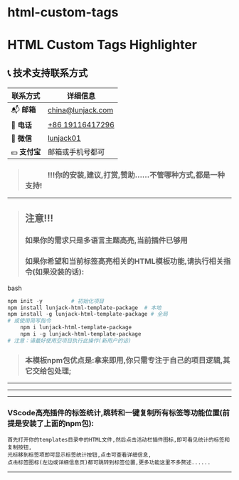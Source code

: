 # html-custom-tags

# HTML Custom Tags Highlighter

## 📞 技术支持联系方式

<div align="center" style="margin: 20px 0;">

| 联系方式     | 详细信息                                                         |
| ------------ | ---------------------------------------------------------------- |
| 📬 **邮箱**   | [china@lunjack.com](mailto:china@lunjack.com)                    |
| 📱 **电话**   | [+86 19116417296](tel:+8619116419296)                            |
| 💬 **微信**   | [lunjack01](https://work.weixin.qq.com/kfid/kfc44c370d4ddbac6f0) |
| 💴 **支付宝** | 邮箱或手机号都可                                                 |
</div>

> ###   &nbsp; &nbsp; &nbsp;&nbsp; &nbsp; &nbsp;&nbsp; &nbsp;!!!你的安装,建议,打赏,赞助......不管哪种方式,都是一种支持!
---


>## 注意!!!
>   ### 如果你的需求只是多语言主题高亮,当前插件已够用
>   ### 如果你希望和当前标签高亮相关的HTML模板功能,请执行相关指令(如果没装的话):
>
bash
```PowerShell
npm init -y			# 初始化项目
npm install lunjack-html-template-package  # 本地
npm install -g lunjack-html-template-package # 全局
# 或使用简写指令
	npm i lunjack-html-template-package
	npm i -g lunjack-html-template-package
# 注意：请最好使用空项目执行此操作(新用户的话)
```
>   ### 本模板npm包优点是:拿来即用,你只需专注于自己的项目逻辑,其它交给包处理;

---
*******						*******						*******						*******

---
### VScode高亮插件的标签统计,跳转和一键复制所有标签等功能位置(前提是安装了上面的npm包):
>
	首先打开你的templates目录中的HTML文件,然后点击活动栏插件图标,即可看见统计的标签和复制按钮,
	光标移到标签项即可显示标签统计按钮,点击可查看详细信息,
	点击标签图标(左边或详细信息页)都可跳转到标签位置,更多功能这里不多赘述......
---
